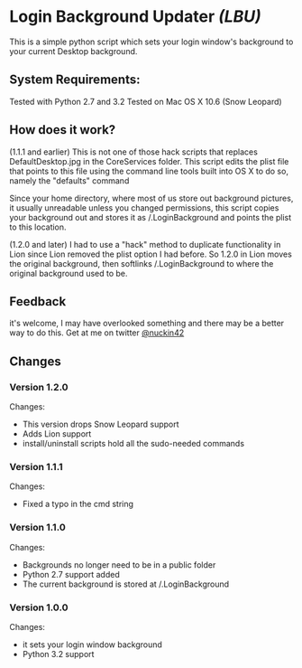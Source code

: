 # Login Background Updater *(LBU)*

This is a simple python script which sets your login window's background to your current Desktop background.

## System Requirements:
Tested with Python 2.7 and 3.2
Tested on Mac OS X 10.6 (Snow Leopard)

## How does it work?
(1.1.1 and earlier)
This is not one of those hack scripts that replaces DefaultDesktop.jpg in the CoreServices folder.  This script edits the plist file that points to this file using the command line tools built into OS X to do so, namely the "defaults" command

Since your home directory, where most of us store out background pictures, it usually unreadable unless you changed permissions, this script copies your background out and stores it as /.LoginBackground and points the plist to this location.

(1.2.0 and later)
I had to use a "hack" method to duplicate functionality in Lion since Lion removed the plist option I had before.  So 1.2.0 in Lion moves the original background, then softlinks /.LoginBackground to where the original background used to be.

## Feedback
it's welcome, I may have overlooked something and there may be a better way to do this.  Get at me on twitter [@nuckin42](http://twitter.com/nuckin42)

## Changes
### Version 1.2.0
Changes:
- This version drops Snow Leopard support
- Adds Lion support
- install/uninstall scripts hold all the sudo-needed commands

### Version 1.1.1
Changes:
- Fixed a typo in the cmd string

### Version 1.1.0
Changes:
- Backgrounds no longer need to be in a public folder
- Python 2.7 support added
- The current background is stored at /.LoginBackground

### Version 1.0.0
Changes:
- it sets your login window background
- Python 3.2 support